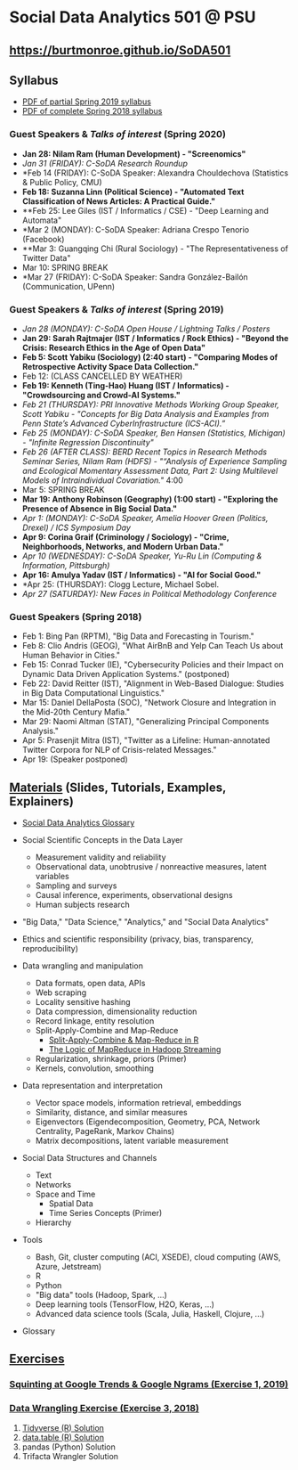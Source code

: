 # Social Data Analytics 501 @ PSU

## https://burtmonroe.github.io/SoDA501

## Syllabus
* [PDF of partial Spring 2019 syllabus](https://burtmonroe.github.io/SoDA501/Materials/syllabusSoDA501Spring2019.pdf)
* [PDF of complete Spring 2018 syllabus](https://burtmonroe.github.io/SoDA501/Materials/syllabusSoDA501Spring2018.pdf) 

### Guest Speakers & *Talks of interest* (Spring 2020)

* **Jan 28: Nilam Ram (Human Development) - "Screenomics"**
* *Jan 31 (FRIDAY): C-SoDA Research Roundup*
* *Feb 14 (FRIDAY): C-SoDA Speaker: Alexandra Chouldechova (Statistics & Public Policy, CMU)
* **Feb 18: Suzanna Linn (Political Science) - "Automated Text Classification of News Articles: A Practical Guide."**
* **Feb 25: Lee Giles (IST / Informatics / CSE) - "Deep Learning and Automata"
* *Mar 2 (MONDAY): C-SoDA Speaker: Adriana Crespo Tenorio (Facebook)
* **Mar 3: Guangqing Chi (Rural Sociology) - "The Representativeness of Twitter Data"
* Mar 10: SPRING BREAK
* *Mar 27 (FRIDAY): C-SoDA Speaker: Sandra González-Bailón (Communication, UPenn)

### Guest Speakers & *Talks of interest* (Spring 2019)

* *Jan 28 (MONDAY): C-SoDA Open House / Lightning Talks / Posters*
* **Jan 29: Sarah Rajtmajer (IST / Informatics / Rock Ethics) - "Beyond the Crisis: Research Ethics in the Age of Open Data"**
* **Feb 5: Scott Yabiku (Sociology) (2:40 start) - "Comparing Modes of Retrospective Activity Space Data Collection."**
* Feb 12: (CLASS CANCELLED BY WEATHER)
* **Feb 19: Kenneth (Ting-Hao) Huang (IST / Informatics) - "Crowdsourcing and Crowd-AI Systems."**
* *Feb 21 (THURSDAY): PRI Innovative Methods Working Group Speaker, Scott Yabiku - "Concepts for Big Data Analysis and Examples from Penn State’s Advanced CyberInfrastructure (ICS-ACI).”*
* *Feb 25 (MONDAY): C-SoDA Speaker, Ben Hansen (Statistics, Michigan) - "Infinite Regression Discontinuity"*
* *Feb 26 (AFTER CLASS): BERD Recent Topics in Research Methods Seminar Series, Nilam Ram (HDFS) - "“Analysis of Experience Sampling and Ecological Momentary Assessment Data, Part 2: Using Multilevel Models of Intraindividual Covariation."* 4:00
* Mar 5: SPRING BREAK
* **Mar 19: Anthony Robinson (Geography) (1:00 start) - "Exploring the Presence of Absence in Big Social Data."**
* *Apr 1: (MONDAY): C-SoDA Speaker, Amelia Hoover Green (Politics, Drexel) / ICS Symposium Day*
* **Apr 9: Corina Graif (Criminology / Sociology) - "Crime, Neighborhoods, Networks, and Modern Urban Data."**
* *Apr 10 (WEDNESDAY): C-SoDA Speaker, Yu-Ru Lin (Computing & Information, Pittsburgh)*
* **Apr 16: Amulya Yadav (IST / Informatics) - "AI for Social Good."** 
* *Apr 25: (THURSDAY): Clogg Lecture, Michael Sobel.
* *Apr 27 (SATURDAY): New Faces in Political Methodology Conference*

### Guest Speakers (Spring 2018)

* Feb 1: Bing Pan (RPTM), "Big Data and Forecasting in Tourism."
* Feb 8: Clio Andris (GEOG),  "What AirBnB and Yelp Can Teach Us about Human Behavior in Cities."
* Feb 15: Conrad Tucker (IE), "Cybersecurity Policies and their Impact on Dynamic Data Driven Application Systems." (postponed)
* Feb 22: David Reitter (IST), "Alignment in Web-Based Dialogue: Studies in Big Data Computational Linguistics."
* Mar 15: Daniel DellaPosta (SOC), "Network Closure and Integration in the Mid-20th Century Mafia."
* Mar 29: Naomi Altman (STAT), "Generalizing Principal Components Analysis."
* Apr 5: Prasenjit Mitra (IST), "Twitter as a Lifeline: Human-annotated Twitter Corpora for NLP of Crisis-related Messages."
* Apr 19: (Speaker postponed)

## [Materials](https://burtmonroe.github.io/SoDA501/Materials/) (Slides, Tutorials, Examples, Explainers)

* [Social Data Analytics Glossary](https://burtmonroe.github.io/SoDA501/Materials/Glossary)

* Social Scientific Concepts in the Data Layer
  * Measurement validity and reliability
  * Observational data, unobtrusive / nonreactive measures, latent variables
  * Sampling and surveys
  * Causal inference, experiments, observational designs
  * Human subjects research

* "Big Data," "Data Science," "Analytics," and "Social Data Analytics"

* Ethics and scientific responsibility (privacy, bias, transparency, reproducibility)

* Data wrangling and manipulation
  * Data formats, open data, APIs
  * Web scraping
  * Locality sensitive hashing
  * Data compression, dimensionality reduction
  * Record linkage, entity resolution
  * Split-Apply-Combine and Map-Reduce
    * [Split-Apply-Combine & Map-Reduce in R](https://burtmonroe.github.io/SoDA501/Materials/SplitApplyCombine_R/)
    * [The Logic of MapReduce in Hadoop Streaming](https://burtmonroe.github.io/SoDA501/Materials/SplitApplyCombine_MapReduce)
  * Regularization, shrinkage, priors (Primer)
  * Kernels, convolution, smoothing

* Data representation and interpretation
  * Vector space models, information retrieval, embeddings
  * Similarity, distance, and similar measures
  * Eigenvectors (Eigendecomposition, Geometry, PCA, Network Centrality, PageRank, Markov Chains)
  * Matrix decompositions, latent variable measurement

* Social Data Structures and Channels
  * Text
  * Networks
  * Space and Time
    * Spatial Data
    * Time Series Concepts (Primer)
  * Hierarchy
  
* Tools
  * Bash, Git, cluster computing (ACI, XSEDE), cloud computing (AWS, Azure, Jetstream)
  * R
  * Python
  * "Big data" tools (Hadoop, Spark, ...)
  * Deep learning tools (TensorFlow, H2O, Keras, ...)
  * Advanced data science tools (Scala, Julia, Haskell, Clojure, ...)
  
* Glossary

## [Exercises](https://burtmonroe.github.io/SoDA501/Exercises/)

### [Squinting at Google Trends & Google Ngrams (Exercise 1, 2019)](https://burtmonroe.github.io/SoDA501/Exercises/)

### [Data Wrangling Exercise (Exercise 3, 2018)](https://burtmonroe.github.io/SoDA501/Exercises/Exercise3-2018/)

1. [Tidyverse (R) Solution](https://burtmonroe.github.io/SoDA501/Exercises/Exercise3-2018/TidyverseSolution)
2. [data.table (R) Solution](https://burtmonroe.github.io/SoDA501/Exercises/Exercise3-2018/data.tableSolution)
3. pandas (Python) Solution
4. Trifacta Wrangler Solution
